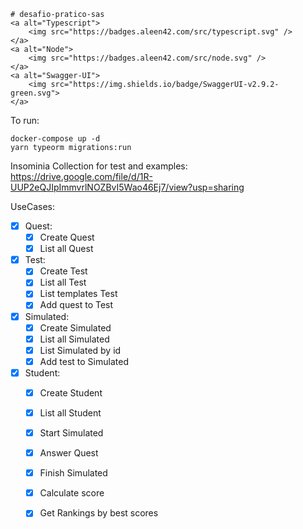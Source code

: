 


<p align="center">

	# desafio-pratico-sas
    <a alt="Typescript">
        <img src="https://badges.aleen42.com/src/typescript.svg" />
    </a>
    <a alt="Node">
        <img src="https://badges.aleen42.com/src/node.svg" />
    </a>
    <a alt="Swagger-UI">
        <img src="https://img.shields.io/badge/SwaggerUI-v2.9.2-green.svg">
    </a>    
</p>

To run: 

    docker-compose up -d
    yarn typeorm migrations:run
    
   Insominia Collection for test and examples:
	  https://drive.google.com/file/d/1R-UUP2eQJIpImmvrlNOZBvI5Wao46Ej7/view?usp=sharing

UseCases: 
  - [x] Quest: 
    - [x] Create Quest
    - [x] List all Quest
  - [x] Test:
    - [x] Create Test
    - [x] List all Test
    - [x] List templates Test
    - [x] Add quest to Test
  - [x] Simulated: 
    - [x] Create Simulated
    - [x] List all Simulated
    - [x] List Simulated by id
    - [x] Add test to Simulated
   - [x] Student:
	    - [x] Create Student
	    - [x] List all Student
	    - [x] Start Simulated
	    - [x] Answer Quest
	    - [x] Finish Simulated
	    - [x] Calculate score
	    - [x] Get Rankings by best scores
	    
		

	
